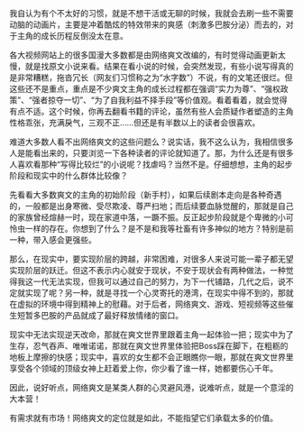我自认为有个不太好的习惯，就是不想干活或无聊的时候，我就会去刷一些不需要动脑的动画片，主要是冲着酷炫的特效带来的爽感（刺激多巴胺分泌）而去的，对于主角的成长历程反倒没太在意。

各大视频网站上的很多国漫大多数都是由网络爽文改编的，有时觉得动画更新太慢，就是找原文小说来看。结果在看小说的时候，会突然发现，有些小说写得真的是非常糟糕，拖沓冗长（网友们习惯称之为“水字数”）不说，有的文笔还很烂。但这些还不是重点，重点是不少爽文主角的成长过程都在强调“实力为尊”、“强权政策”、“强者掠夺一切”、“为了自我利益不择手段”等价值观。看着看着，就会觉得有点不适。这个时候，你再去翻看书籍的评论，虽然有些人会质疑作者塑造的主角性格乖张，充满戾气，三观不正……但还是有半数以上的读者会很喜欢。

难道大多数人看不出网络爽文的这些问题么？说实话，我不这么认为，我相信很多人是能看出来的，只要浏览一下各种读者的评论就知道了。那，为什么还是有很多人喜欢看那种“写得比较烂”的小说呢？找虐吗？当然不是。仔细想想，主角的起步阶段和现实中的什么群体比较像？

先看看大多数爽文的主角的初始阶段（新手村），如果后续剧本走向是各种奇遇的，一般都是出身寒微、受尽欺凌、尊严扫地；而后续要血脉觉醒的，那就是自己的家族曾经煊赫一时，现在家道中落，一蹶不振。反正起步阶段就是个卑微的小可怜虫一样的存在。你想到了什么？是不是和我等社畜有许多神似的地方？特别是前一种，带入感会更强些。

那么，在现实中，要实现阶层的跨越，非常困难，对很多人来说可能一辈子都无望实现阶层的跃迁。但这不表示内心就安于现状，不安于现状会有两种做法，一种觉得我这一代无法实现，但我可以通过自己的努力，为下一代铺路，几代之后，说不定就实现了呢？另一种，就是寻找一个心灵寄托的港湾，在现实中得不到的，那就在虚拟的环境中得到精神上的慰藉。对于后者，网络爽文、游戏、短视频等这些催生短暂多巴胺的产品就成了最好释放情绪的窗口。

现实中无法实现逆天改命，那就在爽文世界里跟着主角一起体验一把；现实中为了生存，忍气吞声、唯唯诺诺，那就在爽文世界里体验把Boss踩在脚下，在粗粝的地板上摩擦的快感；现实中，喜欢的女生都不会正眼瞧你一眼，那就在爽文世界里享受各个领域的顶级女神上赶着爱上你，你少看了谁一样，她都要伤心千年。

因此，说好听点，网络爽文是某类人群的心灵避风港，说难听点，就是一个意淫的大本营！

有需求就有市场！网络爽文的定位就是如此，不能指望它们承载太多的价值。